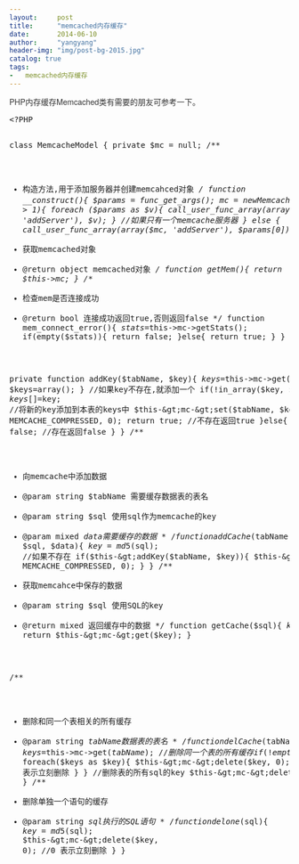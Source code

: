 ```yaml
---
layout:     post
title:      "memcached内存缓存"
date:       2014-06-10
author:     "yangyang"
header-img: "img/post-bg-2015.jpg"
catalog: true
tags:
-   memcached内存缓存
---
```

<p><span style="color:rgb(51,51,51); font-family:&quot;Microsoft Yahei&quot;,&quot;Helvetica Neue&quot;,Helvetica,Arial,sans-serif; font-size:14px; line-height:20px">PHP内存缓存Memcached类有需要的朋友可参考一下。</span></p>
<p><span style="color:rgb(51,51,51); font-family:&quot;Microsoft Yahei&quot;,&quot;Helvetica Neue&quot;,Helvetica,Arial,sans-serif; font-size:14px; line-height:20px"></span><pre code_snippet_id="1987511" snippet_file_name="blog_20161116_1_7721954"  name="code" class="php">&lt;?PHP

class MemcacheModel {
private $mc = null;
/**
* 构造方法,用于添加服务器并创建memcahced对象
*/
function __construct(){
$params = func_get_args();
$mc = new Memcache;
//如果有多个memcache服务器
if( count($params) &gt; 1){
foreach ($params as $v){
call_user_func_array(array($mc, 'addServer'), $v);
}
//如果只有一个memcache服务器
} else {
call_user_func_array(array($mc, 'addServer'), $params[0]);
}
$this-&gt;mc=$mc;
}
/**
* 获取memcached对象
* @return object memcached对象
*/
function getMem(){
return $this-&gt;mc;
}
/**
* 检查mem是否连接成功
* @return bool 连接成功返回true,否则返回false
*/
function mem_connect_error(){
$stats=$this-&gt;mc-&gt;getStats();
if(empty($stats)){
return false;
}else{
return true;
}
}

private function addKey($tabName, $key){
$keys=$this-&gt;mc-&gt;get($tabName);
if(empty($keys)){
$keys=array();
}
//如果key不存在,就添加一个
if(!in_array($key, $keys)) {
$keys[]=$key;  //将新的key添加到本表的keys中
$this-&gt;mc-&gt;set($tabName, $keys, MEMCACHE_COMPRESSED, 0);
return true;   //不存在返回true
}else{
return false;  //存在返回false
}
}
/**
* 向memcache中添加数据
* @param string $tabName 需要缓存数据表的表名
* @param string $sql 使用sql作为memcache的key
* @param mixed $data 需要缓存的数据
*/
function addCache($tabName, $sql, $data){
$key=md5($sql);
//如果不存在
if($this-&gt;addKey($tabName, $key)){
$this-&gt;mc-&gt;set($key, $data, MEMCACHE_COMPRESSED, 0);
}
}
/**
* 获取memcahce中保存的数据
* @param string $sql 使用SQL的key
* @return mixed 返回缓存中的数据
*/
function getCache($sql){
$key=md5($sql);
return $this-&gt;mc-&gt;get($key);
}


/**
* 删除和同一个表相关的所有缓存
* @param string $tabName 数据表的表名
*/
function delCache($tabName){
$keys=$this-&gt;mc-&gt;get($tabName);
//删除同一个表的所有缓存
if(!empty($keys)){
foreach($keys as $key){
$this-&gt;mc-&gt;delete($key, 0); //0 表示立刻删除
}
}
//删除表的所有sql的key
$this-&gt;mc-&gt;delete($tabName, 0);
}
/**
* 删除单独一个语句的缓存
* @param string $sql 执行的SQL语句
*/
function delone($sql){
$key=md5($sql);
$this-&gt;mc-&gt;delete($key, 0); //0 表示立刻删除
}
}</pre><br>
<br>
</p>




